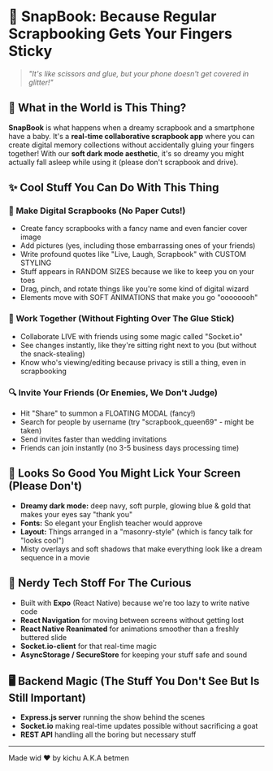 # 📱 SnapBook: Because Regular Scrapbooking Gets Your Fingers Sticky

> *"It's like scissors and glue, but your phone doesn't get covered in glitter!"*

## 🌙 What in the World is This Thing?

**SnapBook** is what happens when a dreamy scrapbook and a smartphone have a baby. It's a **real-time collaborative scrapbook app** where you can create digital memory collections without accidentally gluing your fingers together! With our **soft dark mode aesthetic**, it's so dreamy you might actually fall asleep while using it (please don't scrapbook and drive).

## ✨ Cool Stuff You Can Do With This Thing

### 📸 Make Digital Scrapbooks (No Paper Cuts!)
- Create fancy scrapbooks with a fancy name and even fancier cover image
- Add pictures (yes, including those embarrassing ones of your friends)
- Write profound quotes like "Live, Laugh, Scrapbook" with CUSTOM STYLING
- Stuff appears in RANDOM SIZES because we like to keep you on your toes
- Drag, pinch, and rotate things like you're some kind of digital wizard
- Elements move with SOFT ANIMATIONS that make you go "oooooooh"

### 🤝 Work Together (Without Fighting Over The Glue Stick)
- Collaborate LIVE with friends using some magic called "Socket.io"
- See changes instantly, like they're sitting right next to you (but without the snack-stealing)
- Know who's viewing/editing because privacy is still a thing, even in scrapbooking

### 🔍 Invite Your Friends (Or Enemies, We Don't Judge)
- Hit "Share" to summon a FLOATING MODAL (fancy!)
- Search for people by username (try "scrapbook_queen69" - might be taken)
- Send invites faster than wedding invitations
- Friends can join instantly (no 3-5 business days processing time)

## 🎨 Looks So Good You Might Lick Your Screen (Please Don't)
- **Dreamy dark mode:** deep navy, soft purple, glowing blue & gold that makes your eyes say "thank you"
- **Fonts:** So elegant your English teacher would approve
- **Layout:** Things arranged in a "masonry-style" (which is fancy talk for "looks cool")
- Misty overlays and soft shadows that make everything look like a dream sequence in a movie

## 🧠 Nerdy Tech Stoff For The Curious
- Built with **Expo** (React Native) because we're too lazy to write native code
- **React Navigation** for moving between screens without getting lost
- **React Native Reanimated** for animations smoother than a freshly buttered slide
- **Socket.io-client** for that real-time magic
- **AsyncStorage / SecureStore** for keeping your stuff safe and sound

## 🖥️ Backend Magic (The Stuff You Don't See But Is Still Important)
- **Express.js server** running the show behind the scenes
- **Socket.io** making real-time updates possible without sacrificing a goat
- **REST API** handling all the boring but necessary stuff

---

Made wid ❤️ by kichu A.K.A betmen
